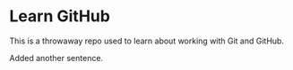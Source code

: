 # Learn GitHub

This is a throwaway repo used to learn about working with Git and GitHub.

Added another sentence.
